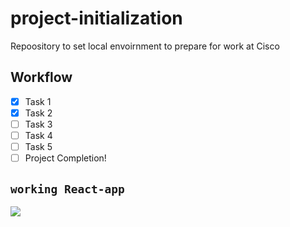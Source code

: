 # project-initialization
Repoository to set local envoirnment to prepare for work at Cisco

## Workflow 

- [X] Task 1 
- [X] Task 2
- [ ] Task 3
- [ ] Task 4
- [ ] Task 5
- [ ] Project Completion!

## ```working React-app```

<img src="https://s3.us-west-2.amazonaws.com/secure.notion-static.com/315828b2-93c1-4edc-805b-b57e1d2a0a09/CPT2207061927-1012x484.gif?X-Amz-Algorithm=AWS4-HMAC-SHA256&X-Amz-Content-Sha256=UNSIGNED-PAYLOAD&X-Amz-Credential=AKIAT73L2G45EIPT3X45%2F20220706%2Fus-west-2%2Fs3%2Faws4_request&X-Amz-Date=20220706T135812Z&X-Amz-Expires=86400&X-Amz-Signature=58108ca090f508218eef5013bc45623c64d2e89671b4ff16aed9418074f1af97&X-Amz-SignedHeaders=host&response-content-disposition=filename%20%3D%22CPT2207061927-1012x484.gif%22&x-id=GetObject" align = "center">
